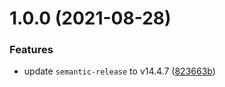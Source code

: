 # 1.0.0 (2021-08-28)


### Features

* update `semantic-release` to v14.4.7 ([823663b](https://github.com/joelvoss/semantic-release-pkg/commit/823663b2150a4584493262d0e3c3aa5141671720))

